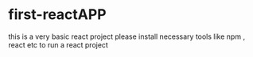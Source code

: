 # first-reactAPP
this is a very basic react project
please install necessary tools like npm , react etc to run a react project
